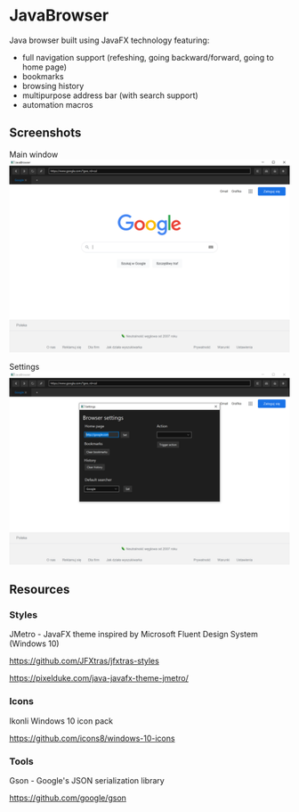 # JavaBrowser
Java browser built using JavaFX technology featuring:
- full navigation support (refeshing, going backward/forward, going to home page)
- bookmarks
- browsing history
- multipurpose address bar (with search support)
- automation macros

## Screenshots
Main window
![Main window](./readme/MainWindow.PNG)

Settings
![Settings](./readme/Settings.PNG)


## Resources
### Styles
JMetro - JavaFX theme inspired by Microsoft Fluent Design System (Windows 10)

https://github.com/JFXtras/jfxtras-styles

https://pixelduke.com/java-javafx-theme-jmetro/

### Icons
Ikonli Windows 10 icon pack

https://github.com/icons8/windows-10-icons

### Tools
Gson - Google's JSON serialization library

https://github.com/google/gson
